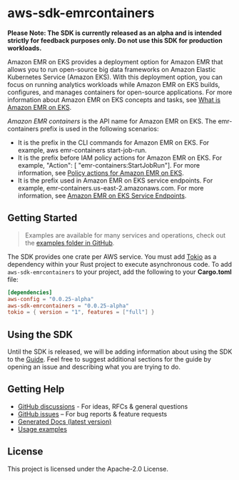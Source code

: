 # aws-sdk-emrcontainers

**Please Note: The SDK is currently released as an alpha and is intended strictly for
feedback purposes only. Do not use this SDK for production workloads.**

Amazon EMR on EKS provides a deployment option for Amazon EMR that allows you to run open-source big data frameworks on Amazon Elastic Kubernetes Service (Amazon EKS). With this deployment option, you can focus on running analytics workloads while Amazon EMR on EKS builds, configures, and manages containers for open-source applications. For more information about Amazon EMR on EKS concepts and tasks, see [What is Amazon EMR on EKS](https://docs.aws.amazon.com/emr/latest/EMR-on-EKS-DevelopmentGuide/emr-eks.html).

_Amazon EMR containers_ is the API name for Amazon EMR on EKS. The emr-containers prefix is used in the following scenarios:
  - It is the prefix in the CLI commands for Amazon EMR on EKS. For example, aws emr-containers start-job-run.
  - It is the prefix before IAM policy actions for Amazon EMR on EKS. For example, "Action": [ "emr-containers:StartJobRun"]. For more information, see [Policy actions for Amazon EMR on EKS](https://docs.aws.amazon.com/emr/latest/EMR-on-EKS-DevelopmentGuide/security_iam_service-with-iam.html#security_iam_service-with-iam-id-based-policies-actions).
  - It is the prefix used in Amazon EMR on EKS service endpoints. For example, emr-containers.us-east-2.amazonaws.com. For more information, see [Amazon EMR on EKS Service Endpoints](https://docs.aws.amazon.com/emr/latest/EMR-on-EKS-DevelopmentGuide/service-quotas.html#service-endpoints).

## Getting Started

> Examples are available for many services and operations, check out the
> [examples folder in GitHub](https://github.com/awslabs/aws-sdk-rust/tree/main/sdk/examples).

The SDK provides one crate per AWS service. You must add [Tokio](https://crates.io/crates/tokio)
as a dependency within your Rust project to execute asynchronous code. To add `aws-sdk-emrcontainers` to
your project, add the following to your **Cargo.toml** file:

```toml
[dependencies]
aws-config = "0.0.25-alpha"
aws-sdk-emrcontainers = "0.0.25-alpha"
tokio = { version = "1", features = ["full"] }
```

## Using the SDK

Until the SDK is released, we will be adding information about using the SDK to the
[Guide](https://github.com/awslabs/aws-sdk-rust/blob/main/Guide.md). Feel free to suggest
additional sections for the guide by opening an issue and describing what you are trying to do.

## Getting Help

* [GitHub discussions](https://github.com/awslabs/aws-sdk-rust/discussions) - For ideas, RFCs & general questions
* [GitHub issues](https://github.com/awslabs/aws-sdk-rust/issues/new/choose) – For bug reports & feature requests
* [Generated Docs (latest version)](https://awslabs.github.io/aws-sdk-rust/)
* [Usage examples](https://github.com/awslabs/aws-sdk-rust/tree/main/sdk/examples)

## License

This project is licensed under the Apache-2.0 License.

